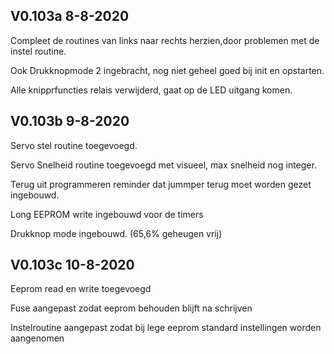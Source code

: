 ## V0.103a  8-8-2020

Compleet de routines van links naar rechts herzien,door problemen met de instel routine.

Ook Drukknopmode 2 ingebracht, nog niet geheel goed bij init en opstarten.

Alle knipprfuncties relais verwijderd, gaat  op de LED uitgang komen.

## V0.103b 9-8-2020

Servo stel routine toegevoegd.

Servo Snelheid routine toegevoegd met visueel, max snelheid nog integer.

Terug uit programmeren reminder dat jummper terug moet worden gezet ingebouwd.

Long EEPROM write ingebouwd voor de timers

Drukknop mode ingebouwd. (65,6% geheugen vrij)

## V0.103c 10-8-2020

Eeprom read en write toegevoegd

Fuse aangepast zodat eeprom behouden blijft na schrijven

Instelroutine aangepast zodat bij lege eeprom standard instellingen worden aangenomen





